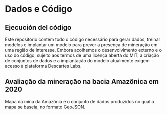 # Dados e Código

## Ejecución del código
Este repositório contém todo o código necessário para gerar dados, treinar modelos e implantar um modelo para prever a presença de mineração em uma região de interesse. Embora acolhemos o desenvolvimento externo e o uso do código, sujeito aos termos de uma licença aberta do MIT, a criação de conjuntos de dados e a implantação do modelo atualmente exigem acesso à plataforma Descartes Labs.

## Avaliação da mineração na bacia Amazônica em 2020
Mapa da mina da Amazônia e o conjunto de dados produzidos no qual o mapa se baseia, no formato GeoJSON.